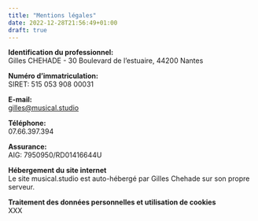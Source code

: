 ```yaml
---
title: "Mentions légales"
date: 2022-12-28T21:56:49+01:00
draft: true
---
```


**Identification du professionnel:**
<br />Gilles CHEHADE - 30 Boulevard de l’estuaire, 44200 Nantes

**Numéro d’immatriculation:**
<br />SIRET: 515 053 908 00031

**E-mail:**
<br />gilles@musical.studio

**Téléphone:**
<br />07.66.397.394

**Assurance:**
<br />AIG: 7950950/RD01416644U

**Hébergement du site internet**
<br />Le site musical.studio est auto-hébergé par Gilles Chehade sur son propre serveur.

**Traitement des données personnelles et utilisation de cookies**
<br />XXX